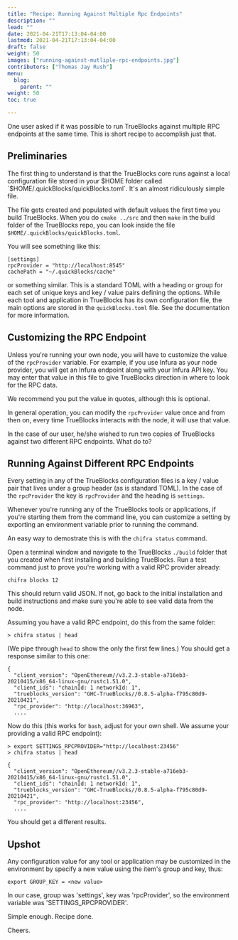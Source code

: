 ```yaml
---
title: "Recipe: Running Against Multiple Rpc Endpoints"
description: ""
lead: ""
date: 2021-04-21T17:13:04-04:00
lastmod: 2021-04-21T17:13:04-04:00
draft: false
weight: 50
images: ["running-against-mutliple-rpc-endpoints.jpg"]
contributors: ["Thomas Jay Rush"]
menu: 
  blog:
    parent: ""
weight: 50
toc: true

---
```

 
One user asked if it was possible to run TrueBlocks against multiple RPC endpoints at the same time. This is short recipe to accomplish just that.

## Preliminaries

The first thing to understand is that the TrueBlocks core runs against a local configuration file stored in your $HOME folder called `$HOME/.quickBlocks/quickBlocks.toml`. It's an almost ridiculously simple file.

The file gets created and populated with default values the first time you build TrueBlocks. When you do `cmake ../src` and then `make` in the build folder of the TrueBlocks repo, you can look inside the file `$HOME/.quickBlocks/quickBlocks.toml`.

You will see something like this:

```[toml]
[settings]
rpcProvider = "http://localhost:8545"
cachePath = "~/.quickBlocks/cache"
```

or something similar. This is a standard TOML with a heading or group for each set of unique keys and key / value pairs defining the options. While each tool and application in TrueBlocks has its own configuration file, the main options are stored in the `quickBlocks.toml` file. See the documentation for more information.

## Customizing the RPC Endpoint

Unless you're running your own node, you will have to customize the value of the `rpcProvider` variable. For example, if you use Infura as your node provider, you will get an Infura endpoint along with your Infura API key. You may enter that value in this file to give TrueBlocks direction in where to look for the RPC data.

We recommend you put the value in quotes, although this is optional.

In general operation, you can modify the `rpcProvider` value once and from then on, every time TrueBlocks interacts with the node, it will use that value.

In the case of our user, he/she wished to run two copies of TrueBlocks against two different RPC endpoints. What do to?

## Running Against Different RPC Endpoints

Every setting in any of the TrueBlocks configuration files is a key / value pair that lives under a group header (as is standard TOML). In the case of the `rpcProvider` the key is `rpcProvider` and the heading is `settings`.

Whenever you're running any of the TrueBlocks tools or applications, if you're starting them from the command line, you can customize a setting by exporting an environment variable prior to running the command.

An easy way to demostrate this is with the `chifra status` command.

Open a terminal window and navigate to the TrueBlocks `./build` folder that you created when first installing and building TrueBlocks. Run a test command just to prove you're working with a valid RPC provider already:

```[bash]
chifra blocks 12
```

This should return valid JSON. If not, go back to the initial installation and build instructions and make sure you're able to see valid data from the node.

Assuming you have a valid RPC endpoint, do this from the same folder:

```[bash]
> chifra status | head
```

(We pipe through `head` to show the only the first few lines.) You should get a response similar to this one:

```[json]
{
  "client_version": "OpenEthereum//v3.2.3-stable-a716eb3-20210415/x86_64-linux-gnu/rustc1.51.0",
  "client_ids": "chainId: 1 networkId: 1",
  "trueblocks_version": "GHC-TrueBlocks//0.8.5-alpha-f795c80d9-20210421",
  "rpc_provider": "http://localhost:36963",
  ....
```

Now do this (this works for `bash`, adjust for your own shell. We assume your providing a valid RPC endpoint):

```[bash]
> export SETTINGS_RPCPROVIDER="http://localhost:23456"
> chifra status | head
```

```[json]
{
  "client_version": "OpenEthereum//v3.2.3-stable-a716eb3-20210415/x86_64-linux-gnu/rustc1.51.0",
  "client_ids": "chainId: 1 networkId: 1",
  "trueblocks_version": "GHC-TrueBlocks//0.8.5-alpha-f795c80d9-20210421",
  "rpc_provider": "http://localhost:23456",
  ....
```

You should get a different results.

## Upshot

Any configuration value for any tool or application may be customized in the environment by specify a new value using the item's group and key, thus:

```
export GROUP_KEY = <new value>
```

In our case, group was 'settings', key was 'rpcProvider', so the environment variable was 'SETTINGS_RPCPROVIDER'.

Simple enough. Recipe done.

Cheers.
